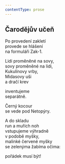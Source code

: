 ```yaml
---
contentType: prose
---
```


## Čarodějův učeň

Po provedení zakletí  
provede se hlášení  
na formuláři Zak-1.

Lidi proměněné na sovy,  
sovy proměněné na lidi,  
Kukulínovy vrby,  
Midasovy uši  
a dračí krev

inventujeme  
separátně.

Černý kocour  
se vede pod Netopýry.

A do skladu  
run a muřích noh  
vstupujeme výhradně  
v podobě myšky,  
malinké červené myšky  
se zelenýma žabíma očima:

pořádek musí být!
